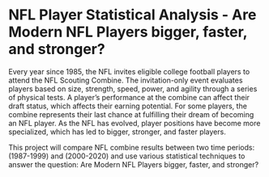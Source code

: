 # NFL Player Statistical Analysis - Are Modern NFL Players bigger, faster, and stronger?

Every year since 1985, the NFL invites eligible college football players to attend the NFL Scouting Combine. The invitation-only event evaluates players based on size, strength, speed, power, and agility through a series of physical tests. 
A player’s performance at the combine can affect their draft status, which affects their earning potential. For some players, the combine represents their last chance at fulfilling their dream of becoming an NFL player. 
As the NFL has evolved, player positions have become more specialized, which has led to bigger, stronger, and faster players.

This project will compare NFL combine results between two time periods: (1987-1999) and (2000-2020) and use various statistical techniques to answer the question: Are Modern NFL Players bigger, faster, and stronger?
